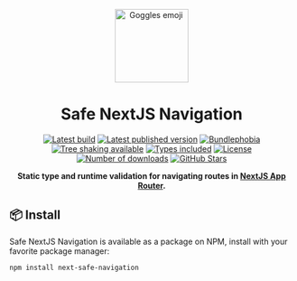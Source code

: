 <p align="center">
  <a href="https://github.com/lukemorales/next-safe-navigation" target="\_parent"><img src="https://em-content.zobj.net/source/apple/354/goggles_1f97d.png" alt="Goggles emoji" height="130"></a>
</p>

<h1 align="center">Safe NextJS Navigation</h1>

<p align="center">
  <a href="https://github.com/lukemorales/next-safe-navigation/actions/workflows/tests.yml" target="\_parent"><img src="https://github.com/lukemorales/next-safe-navigation/actions/workflows/tests.yml/badge.svg?branch=main" alt="Latest build"></a>
  <a href="https://www.npmjs.com/package/next-safe-navigation" target="\_parent"><img src="https://badgen.net/npm/v/next-safe-navigation" alt="Latest published version"></a>
  <a href="https://bundlephobia.com/package/next-safe-navigation@latest" target="\_parent"><img src="https://badgen.net/bundlephobia/minzip/next-safe-navigation" alt="Bundlephobia"></a>
  <a href="https://bundlephobia.com/package/next-safe-navigation@latest" target="\_parent"><img src="https://badgen.net/bundlephobia/tree-shaking/next-safe-navigation" alt="Tree shaking available"></a>
  <a href="https://github.com/lukemorales/next-safe-navigation" target="\_parent"><img src="https://badgen.net/npm/types/next-safe-navigation" alt="Types included"></a>
  <a href="https://www.npmjs.com/package/next-safe-navigation" target="\_parent"><img src="https://badgen.net/npm/license/next-safe-navigation" alt="License"></a>
  <a href="https://www.npmjs.com/package/next-safe-navigation" target="\_parent"><img src="https://badgen.net/npm/dt/next-safe-navigation" alt="Number of downloads"></a>
  <a href="https://github.com/lukemorales/next-safe-navigation" target="\_parent"><img src="https://img.shields.io/github/stars/lukemorales/next-safe-navigation.svg?style=social&amp;label=Star" alt="GitHub Stars"></a>
</p>

<p align="center">
  <strong>Static type and runtime validation for navigating routes in <a href="https://nextjs.org" target="\_parent">NextJS App Router</a>.</strong>
</p>

## 📦 Install
Safe NextJS Navigation is available as a package on NPM, install with your favorite package manager:

```dircolors
npm install next-safe-navigation
```
